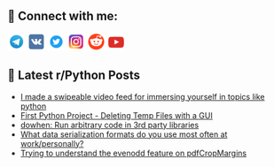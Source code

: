 ## 🔎 Connect with me:
[<img src="https://github.com/bullbesh/bullbesh/blob/main/images/Telegram.png" width="32" height="32" />](https://t.me/bullbesh)
[<img src="https://github.com/bullbesh/bullbesh/blob/main/images/VK.png" width="32" height="32" />](https://vk.com/bullbesh)
[<img src="https://github.com/bullbesh/bullbesh/blob/main/images/Twitter.png" width="32" height="32" />](https://twitter.com/bullbesh1)
[<img src="https://github.com/bullbesh/bullbesh/blob/main/images/Instagram.png" width="32" height="32" />](https://www.instagram.com/bullbesh)
[<img src="https://github.com/bullbesh/bullbesh/blob/main/images/Reddit.png" width="32" height="32" />](https://www.reddit.com/user/bullbesh)
[<img src="https://github.com/bullbesh/bullbesh/blob/main/images/YouTube.png" width="32" height="32" />](https://www.youtube.com/channel/UCtfjRs6uzgq5mfm8S06WTcg)

## 📕 Latest r/Python Posts
<!-- BLOG-POST-LIST:START -->
- [I made a swipeable video feed for immersing yourself in topics like python](https://www.reddit.com/r/Python/comments/1lm3bvd/i_made_a_swipeable_video_feed_for_immersing/)
- [First Python Project - Deleting Temp Files with a GUI](https://www.reddit.com/r/Python/comments/1lm2q7y/first_python_project_deleting_temp_files_with_a/)
- [dowhen: Run arbitrary code in 3rd party libraries](https://www.reddit.com/r/Python/comments/1lm11po/dowhen_run_arbitrary_code_in_3rd_party_libraries/)
- [What data serialization formats do you use most often at work/personally?](https://www.reddit.com/r/Python/comments/1llzmha/what_data_serialization_formats_do_you_use_most/)
- [Trying to understand the evenodd feature on pdfCropMargins](https://www.reddit.com/r/Python/comments/1llxvv4/trying_to_understand_the_evenodd_feature_on/)
<!-- BLOG-POST-LIST:END -->
